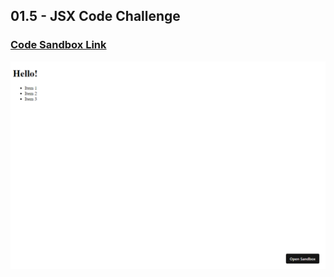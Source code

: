 ## 01.5 - JSX Code Challenge

### [Code Sandbox Link](https://k9x0v0.csb.app/)

!["Page"](./Page.png)
